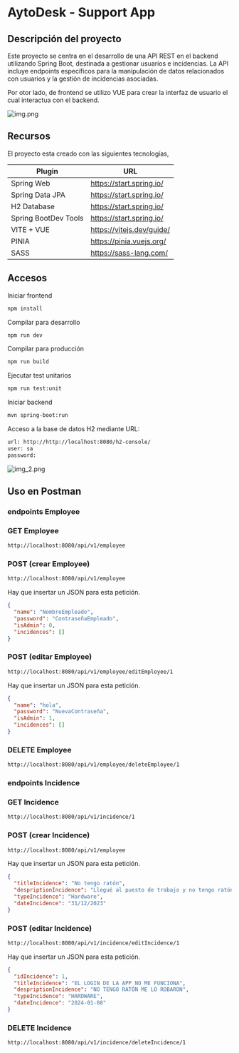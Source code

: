 # AytoDesk - Support App

## Descripción del proyecto

Este proyecto se centra en el desarrollo de una API REST en el backend utilizando Spring Boot, destinada a gestionar usuarios e incidencias. La API incluye endpoints específicos para la manipulación de datos relacionados con usuarios y la gestión de incidencias asociadas.

Por otor lado, de frontend se utilizo VUE para crear la interfaz de usuario el cual interactua con el backend.

![img.png](img.png)

## Recursos

El proyecto esta creado con las siguientes tecnologías,

| Plugin               | URL                       |
| -------------------- | ------------------------- |
| Spring Web           | https://start.spring.io/  |
| Spring Data JPA      | https://start.spring.io/  |
| H2 Database          | https://start.spring.io/  |
| Spring BootDev Tools | https://start.spring.io/  |
| VITE + VUE           | https://vitejs.dev/guide/ |
| PINIA                | https://pinia.vuejs.org/  |
| SASS                 | https://sass-lang.com/    |

## Accesos

Iniciar frontend

```sh
npm install
```
Compilar para desarrollo

```sh
npm run dev
```

Compilar para producción

```sh
npm run build
```

Ejecutar test unitarios
```sh
npm run test:unit
```

Iniciar backend

```sh
mvn spring-boot:run
```

Acceso a la base de datos H2 mediante URL:

```sh
url: http://http://localhost:8080/h2-console/
user: sa
password:
```

![img_2.png](img_2.png)

## Uso en Postman

### endpoints Employee

### GET Employee

```sh
http://localhost:8080/api/v1/employee
```

### POST (crear Employee)

```sh
http://localhost:8080/api/v1/employee
```

Hay que insertar un JSON para esta petición.

```json
{
  "name": "NombreEmpleado",
  "password": "ContraseñaEmpleado",
  "isAdmin": 0,
  "incidences": []
}
```

### POST (editar Employee)

```sh
http://localhost:8080/api/v1/employee/editEmployee/1
```

Hay que insertar un JSON para esta petición.

```json
{
  "name": "hola",
  "password": "NuevaContraseña",
  "isAdmin": 1,
  "incidences": []
}
```

### DELETE Employee

```sh
http://localhost:8080/api/v1/employee/deleteEmployee/1
```

### endpoints Incidence

### GET Incidence

```sh
http://localhost:8080/api/v1/incidence/1
```

### POST (crear Incidence)

```sh
http://localhost:8080/api/v1/employee
```

Hay que insertar un JSON para esta petición.

```json
{
  "titleIncidence": "No tengo ratón",
  "despriptionIncidence": "Llegué al puesto de trabajo y no tengo ratón",
  "typeIncidence": "Hardware",
  "dateIncidence": "31/12/2023"
}
```

### POST (editar Incidence)

```sh
http://localhost:8080/api/v1/incidence/editIncidence/1
```

Hay que insertar un JSON para esta petición.

```json
{
  "idIncidence": 1,
  "titleIncidence": "EL LOGIN DE LA APP NO ME FUNCIONA",
  "despriptionIncidence": "NO TENGO RATÓN ME LO ROBARON",
  "typeIncidence": "HARDWARE",
  "dateIncidence": "2024-01-08"
}
```

### DELETE Incidence

```sh
http://localhost:8080/api/v1/incidence/deleteIncidence/1
```
